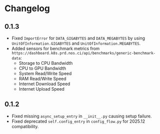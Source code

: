# Changelog

## 0.1.3
- Fixed `ImportError` for `DATA_GIGABYTES` and `DATA_MEGABYTES` by using `UnitOfInformation.GIGABYTES` and `UnitOfInformation.MEGABYTES`.
- Added sensors for benchmark metrics from `https://dashboard.k8s.prd.nos.ci/api/benchmarks/generic-benchmark-data`:
  - Storage to CPU Bandwidth
  - CPU to GPU Bandwidth
  - System Read/Write Speed
  - RAM Read/Write Speed
  - Internet Download Speed
  - Internet Upload Speed

## 0.1.2
- Fixed missing `async_setup_entry` in `__init__.py` causing setup failure.
- Fixed deprecated `self.config_entry` in `config_flow.py` for 2025.12 compatibility.